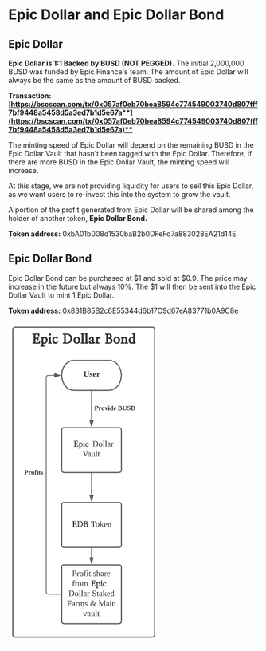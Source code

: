 # Epic Dollar and Epic Dollar Bond

## Epic **Dollar** <a id="goose-dollar"></a>

**Epic Dollar is 1:1 Backed by BUSD \(NOT PEGGED\).** The initial 2,000,000 BUSD was funded by Epic Finance's team. The amount of Epic Dollar will always be the same as the amount of BUSD backed.

**Transaction:** [**https://bscscan.com/tx/0x057af0eb70bea8594c774549003740d807fff7bf9448a5458d5a3ed7b1d5e67a**](https://bscscan.com/tx/0x057af0eb70bea8594c774549003740d807fff7bf9448a5458d5a3ed7b1d5e67a)**​**

The minting speed of Epic Dollar will depend on the remaining BUSD in the Epic Dollar Vault that hasn't been tagged with the Epic Dollar. Therefore, if there are more BUSD in the Epic Dollar Vault, the minting speed will increase.

At this stage, we are not providing liquidity for users to sell this Epic Dollar, as we want users to re-invest this into the system to grow the vault.

A portion of the profit generated from Epic Dollar will be shared among the holder of another token, **Epic Dollar Bond.**

**Token address:** 0xbA01b008d1530baB2b0DFeFd7a883028EA21d14E

## **Epic Dollar Bond** <a id="goose-dollar-bond"></a>

Epic Dollar Bond can be purchased at $1 and sold at $0.9. The price may increase in the future but always 10%. The $1 will then be sent into the Epic Dollar Vault to mint 1 Epic Dollar.

**Token address:** 0x831B85B2c6E55344d6b17C9d67eA83771b0A9C8e[    
](https://goosedefi.gitbook.io/goose-finance/goose-vault/vaults)

![](../.gitbook/assets/image-1-.png)

